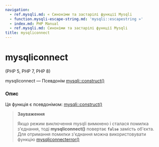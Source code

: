```yaml
---
navigation:
  - ref.mysqli.md: « Синоніми та застарілі функції Mysqli
  - function.mysqli-escape-string.md: 'mysqli::escapestring »'
  - index.md: PHP Manual
  - ref.mysqli.md: Синоніми та застарілі функції Mysqli
title: mysqliconnect
---
```

# mysqliconnect

(PHP 5, PHP 7, PHP 8)

mysqliconnect — Псевдонім [mysqli::construct()](mysqli.construct.md)

### Опис

Ця функція є псевдонімом: [mysqli::construct()](mysqli.construct.md)

> **Зауваження**
> 
> Якщо режим виключення mysqli вимкнено і сталася помилка з'єднання, тоді **mysqliconnect()** повертає **`false`** замість об'єкта. Для отримання помилки з'єднання можна використовувати функцію [mysqliconnecterror()](mysqli.connect-error.md)
